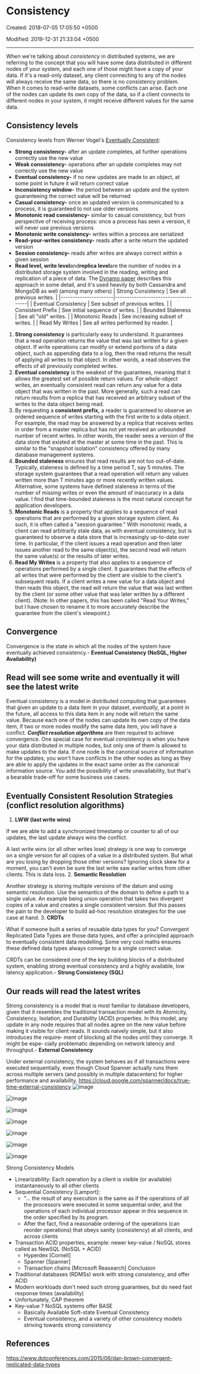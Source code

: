 # Consistency

Created: 2018-07-05 17:05:50 +0500

Modified: 2019-12-31 21:33:04 +0500

---

When we're talking about *consistency* in distributed systems, we are referring to the concept that you will have some data distributed in different nodes of your system, and each one of those might have a copy of your data. If it's a read-only dataset, any client connecting to any of the nodes will always receive the same data, so there is no consistency problem. When it comes to read-write datasets, some conflicts can arise. Each one of the nodes can update its own copy of the data, so if a client connects to different nodes in your system, it might receive different values for the same data.

## Consistency levels

Consistency levels from Werner Vogel's [Eventually Consistent](http://delivery.acm.org/10.1145/1440000/1435432/p40-vogels.pdf?ip=67.170.235.99&id=1435432&acc=OPEN&key=4D4702B0C3E38B35%2E4D4702B0C3E38B35%2E4D4702B0C3E38B35%2E6D218144511F3437&__acm__=1565542564_c4a7ccbc0971346102d83294a77ed4a2):

- **Strong consistency-** after an update completes, all further operations correctly use the new value
- **Weak conssistency-** operations after an update completes may not correctly use the new value
- **Eventual consistency-** if no new updates are made to an object, at some point in future it will return correct value
- **Inconsistency window-** the period between an update and the system guaranteeing the correct value will be returned
- **Casual consistency-** once an updated version is communicated to a process, it is guaranteed to not use older versions
- **Monotonic read consistency-** similar to casual consistency, but from perspective of receiving process: once a process has seen a version, it will never use previous versions
- **Monotonic write consistency-** writes within a process are serialized
- **Read-your-writes consistency-** reads after a write return the updated version
- **Session consistency-** reads after writes are always correct within a given session
- **Read level, write level**and**replica level**are the number of nodes in a distributed storage system involved in the reading, writing and replication of a piece of data. The [Dynamo paper](https://www.allthingsdistributed.com/files/amazon-dynamo-sosp2007.pdf) describes this approach in some detail, and it's used heavily by both Cassandra and MongoDB as well (among many others)
| Strong Consistency   | See all previous writes.            |
|----------------------|-------------------------------------|
| Eventual Consistency | See subset of previous writes.      |
| Consistent Prefix    | See initial sequence of writes.     |
| Bounded Staleness    | See all "old" writes.               |
| Monotonic Reads      | See increasing subset of writes.    |
| Read My Writes       | See all writes performed by reader. |

1. **Strong consistency** is particularly easy to understand. It guarantees that a read operation returns the value that was last written for a given object. If write operations can modify or extend portions of a data object, such as appending data to a log, then the read returns the result of applying all writes to that object. In other words, a read observes the effects of all previously completed writes.
2. **Eventual consistency** is the weakest of the guarantees, meaning that it allows the greatest set of possible return values. For whole-object writes, an eventually consistent read can return any value for a data object that was written in the past. More generally, such a read can return results from a replica that has received an arbitrary subset of the writes to the data object being read.
3. By requesting a **consistent prefix,** a reader is guaranteed to observe an ordered sequence of writes starting with the first write to a data object. For example, the read may be answered by a replica that receives writes in order from a master replica but has not yet received an unbounded number of recent writes. In other words, the reader sees a version of the data store that existed at the master at some time in the past. This is similar to the "snapshot isolation" consistency offered by many database management systems.
4. **Bounded staleness** ensures that read results are not too out-of-date. Typically, staleness is defined by a time period T, say 5 minutes. The storage system guarantees that a read operation will return any values written more than T minutes ago or more recently written values. Alternative, some systems have defined staleness in terms of the number of missing writes or even the amount of inaccuracy in a data value. I find that time-bounded staleness is the most natural concept for application developers.
5. **Monotonic Reads** is a property that applies to a sequence of read operations that are performed by a given storage system client. As such, it is often called a "session guarantee." With monotonic reads, a client can read arbitrarily stale data, as with eventual consistency, but is guaranteed to observe a data store that is increasingly up-to-date over time. In particular, if the client issues a read operation and then later issues another read to the same object(s), the second read will return the same value(s) or the results of later writes.
6. **Read My Writes** is a property that also applies to a sequence of operations performed by a single client. It guarantees that the effects of all writes that were performed by the client are visible to the client's subsequent reads. If a client writes a new value for a data object and then reads this object, the read will return the value that was last written by the client (or some other value that was later written by a different client). (Note: In other papers, this has been called "Read Your Writes," but I have chosen to rename it to more accurately describe the guarantee from the client's viewpoint.)

## Convergence

Convergence is the state in which all the nodes of the system have eventually achieved consistency.-   **Eventual Consistency (NoSQL, Higher Availability)**

## Read will see some write and eventually it will see the latest write

Eventual consistency is a model in distributed computing that guarantees that given an update to a data item in your dataset, *eventually*, at a point in the future, all access to this data item in any node will return the same value. Because each one of the nodes can update its own copy of the data item, if two or more nodes modify the same data item, you will have a conflict. ***Conflict resolution algorithms*** are then required to achieve convergence.
One special case for eventual consistency is when you have your data distributed in multiple nodes, but only one of them is allowed to make updates to the data. If one node is the canonical source of information for the updates, you won't have conflicts in the other nodes as long as they are able to apply the updates in the exact same order as the canonical information source. You add the possibility of write unavailability, but that's a bearable trade-off for some business use cases.

## Eventually Consistent Resolution Strategies (conflict resolution algorithms)

1. **LWW (last write wins)**

If we are able to add a synchronized timestamp or counter to all of our updates, the last update always wins the conflict.

A last write wins (or all other writes lose) strategy is one way to converge on a single version for all copies of a value in a distributed system. But what are you losing by dropping those other versions? Ignoring clock skew for a moment, you can't even be sure the last write saw earlier writes from other clients. This is data loss.
2.  **Semantic Resolution**

Another strategy is storing multiple versions of the datum and using semantic resolution. Use the semantics of the domain to define a path to a single value. An example being union operation that takes two divergent copies of a value and creates a single consistent version. But this passes the pain to the developer to build ad-hoc resolution strategies for the use case at hand.
3.  **CRDTs**

What if someone built a series of reusable data types for you? Convergent Replicated Data Types are those data types, and offer a principled approach to eventually consistent data modelling. Some very cool maths ensures these defined data types always converge to a single correct value.

CRDTs can be considered one of the key building blocks of a distributed system, enabling strong eventual consistency and a highly available, low latency application.-   **Strong Consistency (SQL)**

## Our reads will read the latest writes

Strong consistency is a model that is most familiar to database developers, given that it resembles the traditional transaction model with its Atomicity, Consistency, Isolation, and Durability (ACID) properties. In this model, any update in any node requires that all nodes agree on the new value before making it visible for client reads. It sounds naively simple, but it also introduces the require‐ ment of blocking all the nodes until they converge. It might be espe‐ cially problematic depending on network latency and throughput.-   **External Consistency**

Under external consistency, the system behaves as if all transactions were executed sequentially, even though Cloud Spanner actually runs them across multiple servers (and possibly in multiple datacenters) for higher performance and availability.
<https://cloud.google.com/spanner/docs/true-time-external-consistency>
![image](media/Consistency-image1.png)

![image](media/Consistency-image2.png)

![image](media/Consistency-image3.png)

![image](media/Consistency-image4.png)

![image](media/Consistency-image5.png)

![image](media/Consistency-image6.png)

![image](media/Consistency-image7.png)

Strong Consistency Models

- Linearizability: Each operation by a client is visible (or available) instantaneously to all other clients
- Sequential Consistency [Lamport]:
  - "... the result of any execution is the same as if the operations of all the processors were executed in some sequential order, and the operations of each individual processor appear in this sequence in the order specified by its program.
  - After the fact, find a reasonable ordering of the operations (can reorder operations) that obeys sanity (consistency) at all clients, and across clients
- Transaction ACID properties, example: newer key-value / NoSQL stores called as NewSQL (NoSQL + ACID)
  - Hyperdex [Cornell]
  - Spanner [Spanner]
  - Transaction chains [Microsoft Reasearch]
Conclusion
- Traditional databases (RDMSs) work with strong consistency, and offer ACID
- Modern workloads don't need such strong guarantees, but do need fast response times (availability)
- Unfortunately, CAP theorem
- Key-value ? NoSQL systems offer BASE
  - Basically Available Soft-state Eventual Consistency
  - Eventual consistency, and a variety of other consistency models striving towards strong consistency

## References

<https://www.dotconferences.com/2015/06/dan-brown-convergent-replicated-data-types>

